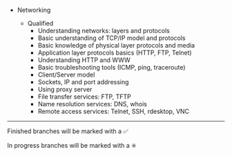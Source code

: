 

- Networking 

    - Qualified 
        - Understanding networks: layers and protocols
        - Basic understanding of TCP/IP model and protocols
        - Basic knowledge of physical layer protocols and media
        - Application layer protocols basics (HTTP, FTP, Telnet)
        - Understanding HTTP and WWW
        - Basic troubleshooting tools (ICMP, ping, traceroute)
        - Client/Server model
        - Sockets, IP and port addressing
        - Using proxy server
        - File transfer services: FTP, TFTP
        - Name resolution services: DNS, whois
        - Remote access services: Telnet, SSH, rdesktop, VNC

        

------------------------------------------------------------------------
Finished branches will be marked with a :white_check_mark:

In progress branches will be marked with a :eight_spoked_asterisk:
